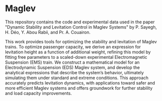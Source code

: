 # Maglev
This repository contains the code and experimental data used in the paper "Dynamic Stability and Levitation Control in Maglev Systems" by P. Sayegh, H. Déo, Y. Abou Rabii, and Pr. A. Couairon.

This work provides tools for optimizing the stability and levitation of Maglev trains. To optimize passenger capacity,  we derive an expression for levitation height as a function of additional weight, refining this model by fitting free parameters to a scaled-down experimental Electromagnetic Suspension (EMS) train. We construct a mathematical model for an Electrodynamic Suspension (EDS) Maglev system, and develop the analytical expressions that describe the system’s behavior, ultimately simulating them under standard and extreme conditions. This approach accurately predicts levitation dynamics, with applications toward safer and more efficient Maglev systems and offers groundwork for further stability and load capacity improvements.
